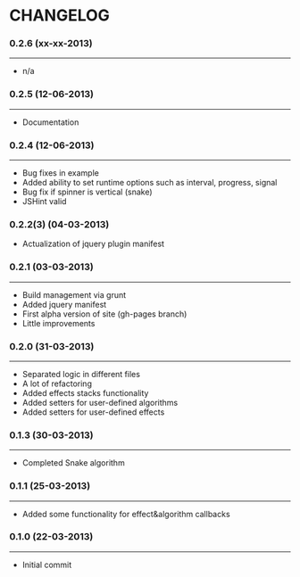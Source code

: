 CHANGELOG
=========
### 0.2.6 (xx-xx-2013)
______________________

 + n/a

### 0.2.5 (12-06-2013)
______________________

 + Documentation

### 0.2.4 (12-06-2013)
______________________

 + Bug fixes in example
 + Added ability to set runtime options such as interval, progress, signal
 + Bug fix if spinner is vertical (snake)
 + JSHint valid

### 0.2.2(3) (04-03-2013)

 + Actualization of jquery plugin manifest

### 0.2.1 (03-03-2013)
______________________

 + Build management via grunt
 + Added jquery manifest
 + First alpha version of site (gh-pages branch)
 + Little improvements

### 0.2.0 (31-03-2013)
______________________

 + Separated logic in different files
 + A lot of refactoring
 + Added effects stacks functionality
 + Added setters for user-defined algorithms
 + Added setters for user-defined effects

### 0.1.3 (30-03-2013)
______________________

 + Completed Snake algorithm

### 0.1.1 (25-03-2013)
______________________

 + Added some functionality for effect&algorithm callbacks

### 0.1.0 (22-03-2013)
______________________

 + Initial commit
